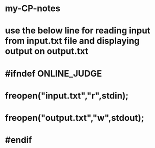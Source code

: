 # my-CP-notes


# use the below line for reading input from input.txt file and displaying output on output.txt
  #  #ifndef ONLINE_JUDGE
  #  freopen("input.txt","r",stdin);
  #  freopen("output.txt","w",stdout);
#    #endif
